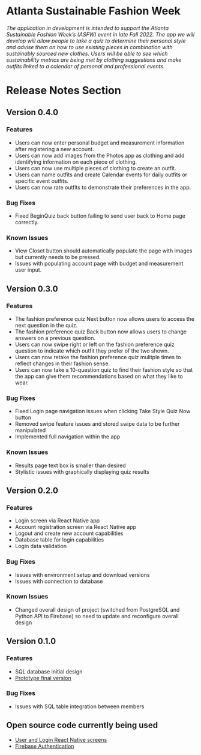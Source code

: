 <h1> Atlanta Sustainable Fashion Week </h1>
<h6> The application in development is intended to support the Atlanta Sustainable Fashion Week’s (ASFW) event in late Fall 2022. The app we will develop will allow people to take a quiz to determine their personal style and advise them on how to use existing pieces in combination with sustainably sourced new clothes. Users will be able to see which sustainability metrics are being met by clothing suggestions and make outfits linked to a calendar of personal and professional events. </h5>
</n>
<h1>Release Notes Section</h1>

<h2>Version 0.4.0</h2>
<h3>Features</h3>
<ul>
<li> Users can now enter personal budget and measurement information after registering a new account. 
<li> Users can now add images from the Photos app as clothing and add identifying information on each piece of clothing. 
<li> Users can now use multiple pieces of clothing to create an outfit. 
<li> Users can name outfits and create Calendar events for daily outfits or specific event outfits. 
<li> Users can now rate outfits to demonstrate their preferences in the app.
</ul>
<h3>Bug Fixes</h3>
<ul>
<li> Fixed BeginQuiz back button failing to send user back to Home page correctly. 
</ul>
<h3>Known Issues</h3>
<ul>
<li> View Closet button should automatically populate the page with images but currently needs to be pressed.
<li> Issues with populating account page with budget and measurement user input. 
</ul>

<h2>Version 0.3.0</h2>
<h3>Features</h3>
<ul>
<li> The fashion preference quiz Next button now allows users to access the next question in the quiz.
<li> The fashion preference quiz Back button now allows users to change answers on a previous question.
<li> Users can now swipe right or left on the fashion preference quiz question to indicate which outfit they prefer of the two shown.
<li> Users can now retake the fashion preference quiz mulitple times to reflect changes in their fashion sense.
<li> Users can now take a 10-question quiz to find their fashion style so that the app can give them recommendations based on what they like to wear.
</ul>
<h3>Bug Fixes</h3>
<ul>
<li> Fixed Login page navigation issues when clicking Take Style Quiz Now button
<li> Removed swipe feature issues and stored swipe data to be further manipulated
<li> Implemented full navigation within the app
</ul>
<h3>Known Issues</h3>
<ul>
<li> Results page text box is smaller than desired
<li> Stylistic issues with graphically displaying quiz results
</ul>

<h2>Version 0.2.0</h2>
<h3>Features</h3>
<ul>
<li> Login screen via React Native app
<li> Account registration screen via React Native app
<li> Logout and create new account capabilities
<li> Database table for login capabilities
<li> Login data validation
</ul>
<h3>Bug Fixes</h3>
<ul>
<li> Issues with environment setup and download versions
<li> Issues with connection to database
</ul>
<h3>Known Issues</h3>
<ul>
<li> Changed overall design of project (switched from PostgreSQL and Python API to Firebase) so need to update and reconfigure overall design
</ul>

<h2>Version 0.1.0</h2>
<h3>Features</h3>
<ul>
<li> SQL database initial design
<li> <a href= "https://www.figma.com/file/snzsmB2PUUnOGsu8471SiR/team-2120?node-id=0%3A1" >Prototype final version </a>
</ul>
<h3>Bug Fixes</h3>
<ul>
<li> Issues with SQL table integration between members
</ul>

<h2>Open source code currently being used</h2>
<ul>
<li><a href= "https://www.positronx.io/react-native-firebase-login-and-user-registration-tutorial/" >User and Login React Native screens</a>
<li><a href= "https://github.com/SinghDigamber/rnFirebaseAuth#readme" >Firebase Authentication</a>
</ul>
